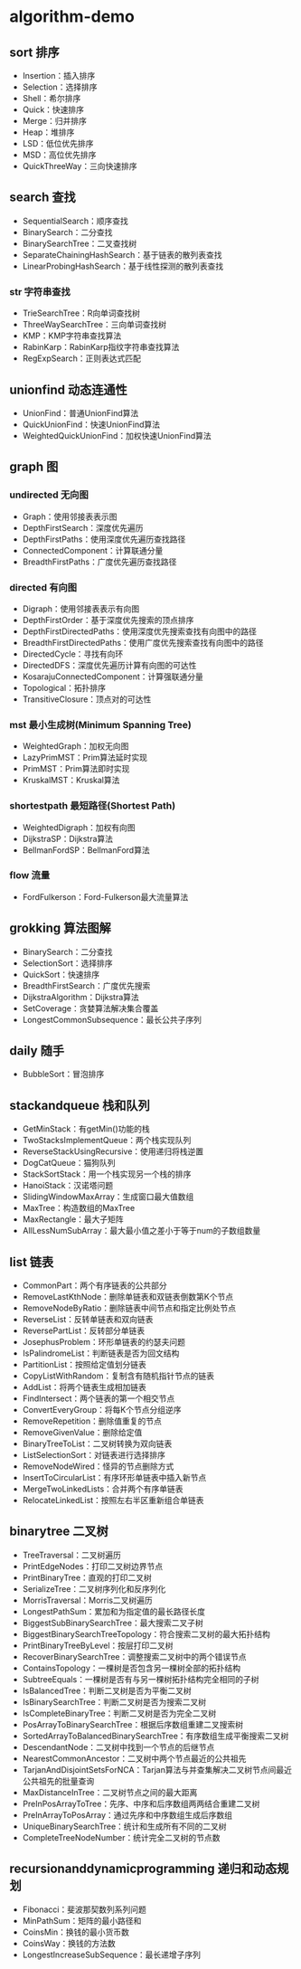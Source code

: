 # algorithm-demo
## sort 排序
- Insertion：插入排序
- Selection：选择排序
- Shell：希尔排序
- Quick：快速排序
- Merge：归并排序
- Heap：堆排序
- LSD：低位优先排序
- MSD：高位优先排序
- QuickThreeWay：三向快速排序

## search 查找
- SequentialSearch：顺序查找
- BinarySearch：二分查找
- BinarySearchTree：二叉查找树
- SeparateChainingHashSearch：基于链表的散列表查找
- LinearProbingHashSearch：基于线性探测的散列表查找
### str 字符串查找
- TrieSearchTree：R向单词查找树
- ThreeWaySearchTree：三向单词查找树
- KMP：KMP字符串查找算法
- RabinKarp：RabinKarp指纹字符串查找算法
- RegExpSearch：正则表达式匹配

## unionfind 动态连通性
- UnionFind：普通UnionFind算法
- QuickUnionFind：快速UnionFind算法
- WeightedQuickUnionFind：加权快速UnionFind算法

## graph 图
### undirected 无向图
- Graph：使用邻接表表示图
- DepthFirstSearch：深度优先遍历
- DepthFirstPaths：使用深度优先遍历查找路径
- ConnectedComponent：计算联通分量
- BreadthFirstPaths：广度优先遍历查找路径
### directed 有向图
- Digraph：使用邻接表表示有向图
- DepthFirstOrder：基于深度优先搜索的顶点排序
- DepthFirstDirectedPaths：使用深度优先搜索查找有向图中的路径
- BreadthFirstDirectedPaths：使用广度优先搜索查找有向图中的路径
- DirectedCycle：寻找有向环
- DirectedDFS：深度优先遍历计算有向图的可达性
- KosarajuConnectedComponent：计算强联通分量
- Topological：拓扑排序
- TransitiveClosure：顶点对的可达性
### mst 最小生成树(Minimum Spanning Tree)
- WeightedGraph：加权无向图
- LazyPrimMST：Prim算法延时实现
- PrimMST：Prim算法即时实现
- KruskalMST：Kruskal算法
### shortestpath 最短路径(Shortest Path)
- WeightedDigraph：加权有向图
- DijkstraSP：Dijkstra算法
- BellmanFordSP：BellmanFord算法
### flow 流量
- FordFulkerson：Ford-Fulkerson最大流量算法

## grokking 算法图解
- BinarySearch：二分查找
- SelectionSort：选择排序
- QuickSort：快速排序
- BreadthFirstSearch：广度优先搜索
- DijkstraAlgorithm：Dijkstra算法
- SetCoverage：贪婪算法解决集合覆盖
- LongestCommonSubsequence：最长公共子序列

## daily 随手
- BubbleSort：冒泡排序

## stackandqueue 栈和队列
- GetMinStack：有getMin()功能的栈
- TwoStacksImplementQueue：两个栈实现队列
- ReverseStackUsingRecursive：使用递归将栈逆置
- DogCatQueue：猫狗队列
- StackSortStack：用一个栈实现另一个栈的排序
- HanoiStack：汉诺塔问题
- SlidingWindowMaxArray：生成窗口最大值数组
- MaxTree：构造数组的MaxTree
- MaxRectangle：最大子矩阵
- AllLessNumSubArray：最大最小值之差小于等于num的子数组数量

## list 链表
- CommonPart：两个有序链表的公共部分
- RemoveLastKthNode：删除单链表和双链表倒数第K个节点
- RemoveNodeByRatio：删除链表中间节点和指定比例处节点
- ReverseList：反转单链表和双向链表
- ReversePartList：反转部分单链表
- JosephusProblem：环形单链表的约瑟夫问题
- IsPalindromeList：判断链表是否为回文结构
- PartitionList：按照给定值划分链表
- CopyListWithRandom：复制含有随机指针节点的链表
- AddList：将两个链表生成相加链表
- FindIntersect：两个链表的第一个相交节点
- ConvertEveryGroup：将每K个节点分组逆序
- RemoveRepetition：删除值重复的节点
- RemoveGivenValue：删除给定值
- BinaryTreeToList：二叉树转换为双向链表
- ListSelectionSort：对链表进行选择排序
- RemoveNodeWired：怪异的节点删除方式
- InsertToCircularList：有序环形单链表中插入新节点
- MergeTwoLinkedLists：合并两个有序单链表
- RelocateLinkedList：按照左右半区重新组合单链表

## binarytree 二叉树
- TreeTraversal：二叉树遍历
- PrintEdgeNodes：打印二叉树边界节点
- PrintBinaryTree：直观的打印二叉树
- SerializeTree：二叉树序列化和反序列化
- MorrisTraversal：Morris二叉树遍历
- LongestPathSum：累加和为指定值的最长路径长度
- BiggestSubBinarySearchTree：最大搜索二叉子树
- BiggestBinarySearchTreeTopology：符合搜索二叉树的最大拓扑结构
- PrintBinaryTreeByLevel：按层打印二叉树
- RecoverBinarySearchTree：调整搜索二叉树中的两个错误节点
- ContainsTopology：一棵树是否包含另一棵树全部的拓扑结构
- SubtreeEquals：一棵树是否有与另一棵树拓扑结构完全相同的子树
- IsBalancedTree：判断二叉树是否为平衡二叉树
- IsBinarySearchTree：判断二叉树是否为搜索二叉树
- IsCompleteBinaryTree：判断二叉树是否为完全二叉树
- PosArrayToBinarySearchTree：根据后序数组重建二叉搜索树
- SortedArrayToBalancedBinarySearchTree：有序数组生成平衡搜索二叉树
- DescendantNode：二叉树中找到一个节点的后继节点
- NearestCommonAncestor：二叉树中两个节点最近的公共祖先
- TarjanAndDisjointSetsForNCA：Tarjan算法与并查集解决二叉树节点间最近公共祖先的批量查询
- MaxDistanceInTree：二叉树节点之间的最大距离
- PreInPosArrayToTree：先序、中序和后序数组两两结合重建二叉树
- PreInArrayToPosArray：通过先序和中序数组生成后序数组
- UniqueBinarySearchTree：统计和生成所有不同的二叉树
- CompleteTreeNodeNumber：统计完全二叉树的节点数

## recursionanddynamicprogramming 递归和动态规划
- Fibonacci：斐波那契数列系列问题
- MinPathSum：矩阵的最小路径和
- CoinsMin：换钱的最小货币数
- CoinsWay：换钱的方法数
- LongestIncreaseSubSequence：最长递增子序列

